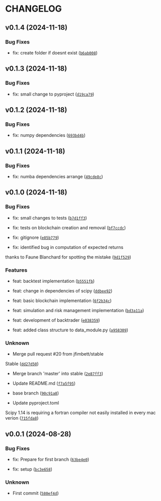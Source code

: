 # CHANGELOG


## v0.1.4 (2024-11-18)

### Bug Fixes

* fix: create folder if doesnt exist ([`b6ab008`](https://github.com/jfimbett/pybacktestchain/commit/b6ab008540f48999a92fcd9372225efc21c25305))


## v0.1.3 (2024-11-18)

### Bug Fixes

* fix: small change to pyproject ([`d19ca79`](https://github.com/jfimbett/pybacktestchain/commit/d19ca79c35231cc141797b7256a2d61cf663fe9f))


## v0.1.2 (2024-11-18)

### Bug Fixes

* fix: numpy dependencies ([`693bd4b`](https://github.com/jfimbett/pybacktestchain/commit/693bd4bdfbf2d7d720a3e4cee3e7c4e9db50472f))


## v0.1.1 (2024-11-18)

### Bug Fixes

* fix: numba dependencies arrange ([`49cde8c`](https://github.com/jfimbett/pybacktestchain/commit/49cde8c5cb5b9c4346166cc1da3b6d8ae734fb09))


## v0.1.0 (2024-11-18)

### Bug Fixes

* fix: small changes to tests ([`b7d1ff3`](https://github.com/jfimbett/pybacktestchain/commit/b7d1ff33bc5c66c566134a2d5e11316f71d17dd0))

* fix: tests on blockchain creation and removal ([`bf7ccdc`](https://github.com/jfimbett/pybacktestchain/commit/bf7ccdc306b5b9ee324a7854a3e7308a70d6c6a8))

* fix: gitignore ([`e85b779`](https://github.com/jfimbett/pybacktestchain/commit/e85b77914efcf0103f6201fda26e50be91e85962))

* fix: identified bug in computation of expected returns

thanks to Faune Blanchard for spotting the mistake ([`9d1f529`](https://github.com/jfimbett/pybacktestchain/commit/9d1f529cd39d5655041b1c9688447f7b2be325a8))

### Features

* feat: backtest implementation ([`b5551fb`](https://github.com/jfimbett/pybacktestchain/commit/b5551fbf60a09d9fa444d523c7150574bf0e10eb))

* feat: change in dependencies of scipy ([`ddbee92`](https://github.com/jfimbett/pybacktestchain/commit/ddbee920157607db8a68868da8b12447eb17f0d4))

* feat: basic blockchain implementation ([`6f2b34c`](https://github.com/jfimbett/pybacktestchain/commit/6f2b34c99dfa6239e92011a11260164981938f68))

* feat: simulation and risk management implementation ([`bd3a11a`](https://github.com/jfimbett/pybacktestchain/commit/bd3a11a5e0590315a8ee8764cb500ff6b1299351))

* feat: development of backtrader ([`e038359`](https://github.com/jfimbett/pybacktestchain/commit/e038359c4458426ceb5d1736ee948498636553c6))

* feat: added class structure to data_module.py ([`a958309`](https://github.com/jfimbett/pybacktestchain/commit/a958309cc9232d07be292208c161ac79621228b2))

### Unknown

* Merge pull request #20 from jfimbett/stable

Stable ([`dd27d50`](https://github.com/jfimbett/pybacktestchain/commit/dd27d506eb2989cf39d93a690e49c379dbf1a40a))

* Merge branch 'master' into stable ([`2e87ff3`](https://github.com/jfimbett/pybacktestchain/commit/2e87ff38ae730cb7048a4167ea2a3f3692bd41de))

* Update README.md ([`f7a5f95`](https://github.com/jfimbett/pybacktestchain/commit/f7a5f9536098064e5837df1849cd6282e16ac1bd))

* base branch ([`90c91a8`](https://github.com/jfimbett/pybacktestchain/commit/90c91a8d672004bfbdaa7aad98c8a835dfbbffca))

* Update pyproject.toml 

Scipy 1.14 is requiring a fortran compiler not easily installed in every mac verion ([`715fda8`](https://github.com/jfimbett/pybacktestchain/commit/715fda8faf4399ff705a492a5ff04438077559a0))


## v0.0.1 (2024-08-28)

### Bug Fixes

* fix: Prepare for first branch ([`63be4e0`](https://github.com/jfimbett/pybacktestchain/commit/63be4e072a5a4816a54cfe573d4a119e96f8f872))

* fix: setup ([`bc3e658`](https://github.com/jfimbett/pybacktestchain/commit/bc3e658013653d5d9e9249fde2bfccec4799eba1))

### Unknown

* First commit ([`580ef4d`](https://github.com/jfimbett/pybacktestchain/commit/580ef4d049d1646b8122efe24d57f7567aa89bd8))
